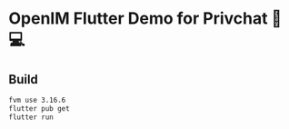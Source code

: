 
# OpenIM Flutter Demo for Privchat 💬💻

## Build

```bash
fvm use 3.16.6
flutter pub get
flutter run
```
